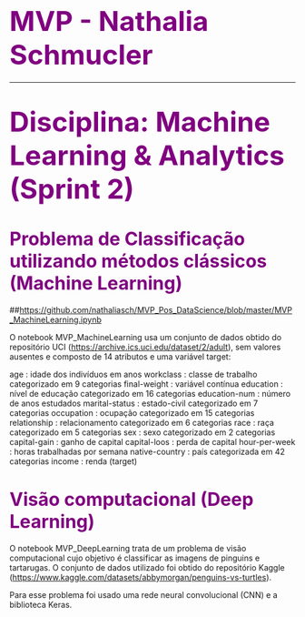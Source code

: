 # <font color=purple size=10>MVP - Nathalia Schmucler</font>
***

# <font color=purple size=7>Disciplina: Machine Learning & Analytics (Sprint 2)</font>

# <font color=purple size=6>Problema de Classificação utilizando métodos clássicos (Machine Learning) </font>

##https://github.com/nathaliasch/MVP_Pos_DataScience/blob/master/MVP_MachineLearning.ipynb

O notebook MVP_MachineLearning usa um conjunto de dados obtido do repositório UCI (https://archive.ics.uci.edu/dataset/2/adult), sem valores ausentes e composto de 14 atributos e uma variável target:

age : idade dos indivíduos em anos
workclass : classe de trabalho categorizado em 9 categorias
final-weight : variável contínua
education : nível de educação categorizado em 16 categorias
education-num : número de anos estudados
marital-status : estado-civil categorizado em 7 categorias
occupation : ocupação categorizado em 15 categorias
relationship : relacionamento categorizado em 6 categorias
race : raça categorizado em 5 categorias
sex : sexo categorizado em 2 categorias
capital-gain : ganho de capital
capital-loos : perda de capital
hour-per-week : horas trabalhadas por semana
native-country : país categorizada em 42 categorias
income : renda (target)

# <font color=purple size=6>Visão computacional (Deep Learning) </font>

O notebook MVP_DeepLearning trata de um problema de visão computacional cujo objetivo é classificar as imagens de pinguins e tartarugas. O conjunto de dados utilizado foi obtido do repositório Kaggle (https://www.kaggle.com/datasets/abbymorgan/penguins-vs-turtles).

Para esse problema foi usado uma rede neural convolucional (CNN) e a biblioteca Keras.
